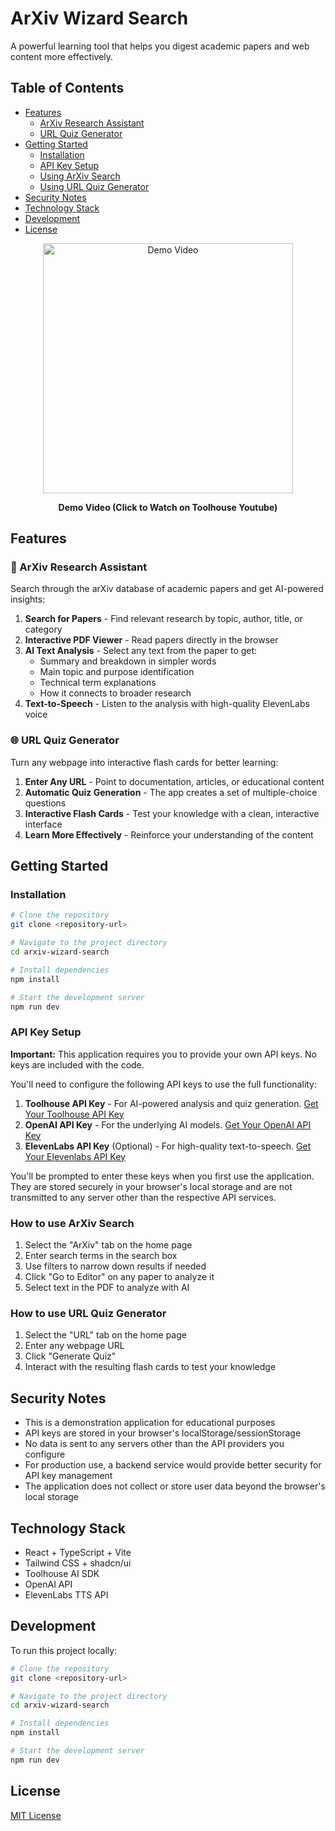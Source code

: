 # ArXiv Wizard Search

A powerful learning tool that helps you digest academic papers and web content more effectively.

## Table of Contents

- [Features](#features)
  - [ArXiv Research Assistant](#-arxiv-research-assistant)
  - [URL Quiz Generator](#-url-quiz-generator)
- [Getting Started](#getting-started)
  - [Installation](#installation)
  - [API Key Setup](#api-key-setup)
  - [Using ArXiv Search](#using-arxiv-search)
  - [Using URL Quiz Generator](#using-url-quiz-generator)
- [Security Notes](#security-notes)
- [Technology Stack](#technology-stack)
- [Development](#development)
- [License](#license)

<p align="center" style="margin-bottom: 0;">
  <a href="https://youtu.be/ozeE4vr104o" target="_blank">
    <img src="https://img.youtube.com/vi/ozeE4vr104o/0.jpg" width="400" alt="Demo Video">
  </a>
</p>
<p align="center"><strong>Demo Video (Click to Watch on Toolhouse Youtube)</strong></p>

## Features

### 📄 ArXiv Research Assistant

Search through the arXiv database of academic papers and get AI-powered insights:

1. **Search for Papers** - Find relevant research by topic, author, title, or category
2. **Interactive PDF Viewer** - Read papers directly in the browser
3. **AI Text Analysis** - Select any text from the paper to get:
   - Summary and breakdown in simpler words
   - Main topic and purpose identification
   - Technical term explanations
   - How it connects to broader research
4. **Text-to-Speech** - Listen to the analysis with high-quality ElevenLabs voice

### 🌐 URL Quiz Generator

Turn any webpage into interactive flash cards for better learning:

1. **Enter Any URL** - Point to documentation, articles, or educational content
2. **Automatic Quiz Generation** - The app creates a set of multiple-choice questions
3. **Interactive Flash Cards** - Test your knowledge with a clean, interactive interface
4. **Learn More Effectively** - Reinforce your understanding of the content

## Getting Started

### Installation

```sh
# Clone the repository
git clone <repository-url>

# Navigate to the project directory
cd arxiv-wizard-search

# Install dependencies
npm install

# Start the development server
npm run dev
```

### API Key Setup

**Important:** This application requires you to provide your own API keys. No keys are included with the code.

You'll need to configure the following API keys to use the full functionality:

1. **Toolhouse API Key** - For AI-powered analysis and quiz generation. [Get Your Toolhouse API Key](https://app.toolhouse.ai/settings/api-keys)
2. **OpenAI API Key** - For the underlying AI models. [Get Your OpenAI API Key](https://platform.openai.com/api-keys)
3. **ElevenLabs API Key** (Optional) - For high-quality text-to-speech. [Get Your Elevenlabs API Key](https://elevenlabs.io/app/settings/api-keys)

You'll be prompted to enter these keys when you first use the application. They are stored securely in your browser's local storage and are not transmitted to any server other than the respective API services.

### How to use ArXiv Search

1. Select the "ArXiv" tab on the home page
2. Enter search terms in the search box
3. Use filters to narrow down results if needed
4. Click "Go to Editor" on any paper to analyze it
5. Select text in the PDF to analyze with AI

### How to use URL Quiz Generator

1. Select the "URL" tab on the home page
2. Enter any webpage URL
3. Click "Generate Quiz"
4. Interact with the resulting flash cards to test your knowledge

## Security Notes

- This is a demonstration application for educational purposes
- API keys are stored in your browser's localStorage/sessionStorage
- No data is sent to any servers other than the API providers you configure
- For production use, a backend service would provide better security for API key management
- The application does not collect or store user data beyond the browser's local storage

## Technology Stack

- React + TypeScript + Vite
- Tailwind CSS + shadcn/ui
- Toolhouse AI SDK
- OpenAI API
- ElevenLabs TTS API

## Development

To run this project locally:

```sh
# Clone the repository
git clone <repository-url>

# Navigate to the project directory
cd arxiv-wizard-search

# Install dependencies
npm install

# Start the development server
npm run dev
```

## License

[MIT License](LICENSE)
